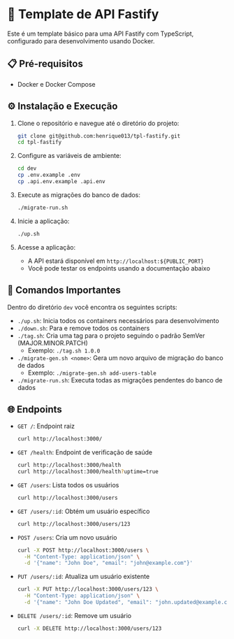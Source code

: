 <!-- TODO: Update endpoints -->

# 🚀 Template de API Fastify

Este é um template básico para uma API Fastify com TypeScript, configurado para desenvolvimento usando Docker.

## 📋 Pré-requisitos

- Docker e Docker Compose

## ⚙️ Instalação e Execução

1. Clone o repositório e navegue até o diretório do projeto:

   ```bash
   git clone git@github.com:henrique013/tpl-fastify.git
   cd tpl-fastify
   ```

2. Configure as variáveis de ambiente:

   ```bash
   cd dev
   cp .env.example .env
   cp .api.env.example .api.env
   ```

3. Execute as migrações do banco de dados:

   ```bash
   ./migrate-run.sh
   ```

4. Inicie a aplicação:

   ```bash
   ./up.sh
   ```

5. Acesse a aplicação:
   - A API estará disponível em `http://localhost:${PUBLIC_PORT}`
   - Você pode testar os endpoints usando a documentação abaixo

## 🔑 Comandos Importantes

Dentro do diretório `dev` você encontra os seguintes scripts:

- `./up.sh`: Inicia todos os containers necessários para desenvolvimento
- `./down.sh`: Para e remove todos os containers
- `./tag.sh`: Cria uma tag para o projeto seguindo o padrão SemVer (MAJOR.MINOR.PATCH)
  - Exemplo: `./tag.sh 1.0.0`
- `./migrate-gen.sh <nome>`: Gera um novo arquivo de migração do banco de dados
  - Exemplo: `./migrate-gen.sh add-users-table`
- `./migrate-run.sh`: Executa todas as migrações pendentes do banco de dados

## 🌐 Endpoints

- `GET /`: Endpoint raiz

  ```bash
  curl http://localhost:3000/
  ```

- `GET /health`: Endpoint de verificação de saúde

  ```bash
  curl http://localhost:3000/health
  curl http://localhost:3000/health?uptime=true
  ```

- `GET /users`: Lista todos os usuários

  ```bash
  curl http://localhost:3000/users
  ```

- `GET /users/:id`: Obtém um usuário específico

  ```bash
  curl http://localhost:3000/users/123
  ```

- `POST /users`: Cria um novo usuário

  ```bash
  curl -X POST http://localhost:3000/users \
    -H "Content-Type: application/json" \
    -d '{"name": "John Doe", "email": "john@example.com"}'
  ```

- `PUT /users/:id`: Atualiza um usuário existente

  ```bash
  curl -X PUT http://localhost:3000/users/123 \
    -H "Content-Type: application/json" \
    -d '{"name": "John Doe Updated", "email": "john.updated@example.com"}'
  ```

- `DELETE /users/:id`: Remove um usuário
  ```bash
  curl -X DELETE http://localhost:3000/users/123
  ```
